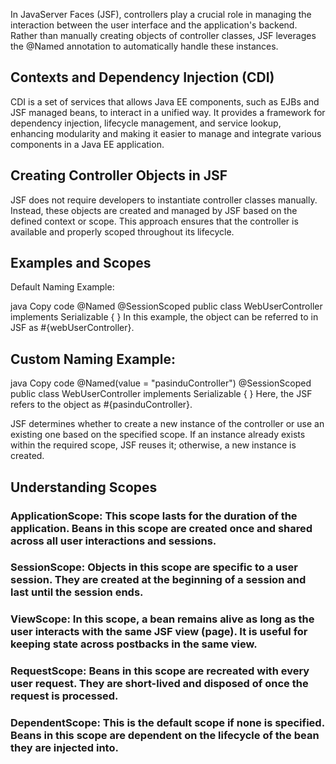 In JavaServer Faces (JSF), controllers play a crucial role in managing the interaction between the user interface and the application's backend. Rather than manually creating objects of controller classes, JSF leverages the @Named annotation to automatically handle these instances.

## Contexts and Dependency Injection (CDI)

CDI is a set of services that allows Java EE components, such as EJBs and JSF managed beans, to interact in a unified way. It provides a framework for dependency injection, lifecycle management, and service lookup, enhancing modularity and making it easier to manage and integrate various components in a Java EE application.

## Creating Controller Objects in JSF

JSF does not require developers to instantiate controller classes manually. Instead, these objects are created and managed by JSF based on the defined context or scope. This approach ensures that the controller is available and properly scoped throughout its lifecycle.

## Examples and Scopes

Default Naming Example:

java
Copy code
@Named
@SessionScoped
public class WebUserController implements Serializable {
}
In this example, the object can be referred to in JSF as #{webUserController}.

## Custom Naming Example:

java
Copy code
@Named(value = "pasinduController")
@SessionScoped
public class WebUserController implements Serializable {
}
Here, the JSF refers to the object as #{pasinduController}.

JSF determines whether to create a new instance of the controller or use an existing one based on the specified scope. If an instance already exists within the required scope, JSF reuses it; otherwise, a new instance is created.

## Understanding Scopes

### ApplicationScope: This scope lasts for the duration of the application. Beans in this scope are created once and shared across all user interactions and sessions.

### SessionScope: Objects in this scope are specific to a user session. They are created at the beginning of a session and last until the session ends.

### ViewScope: In this scope, a bean remains alive as long as the user interacts with the same JSF view (page). It is useful for keeping state across postbacks in the same view.

### RequestScope: Beans in this scope are recreated with every user request. They are short-lived and disposed of once the request is processed.

### DependentScope: This is the default scope if none is specified. Beans in this scope are dependent on the lifecycle of the bean they are injected into.





